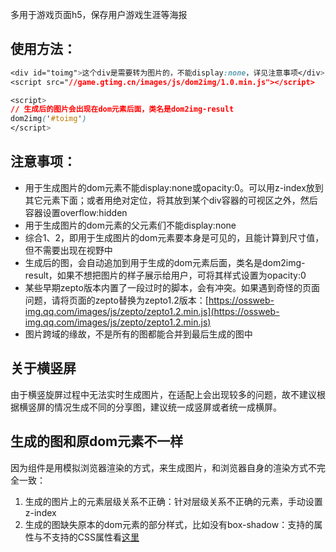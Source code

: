 多用于游戏页面h5，保存用户游戏生涯等海报
## 使用方法：
```css
<div id="toimg">这个div是需要转为图片的，不能display:none，详见注意事项</div>
<script src="//game.gtimg.cn/images/js/dom2img/1.0.min.js"></script>

<script>
// 生成后的图片会出现在dom元素后面，类名是dom2img-result
dom2img('#toimg')
</script>
```
## 注意事项：

- 用于生成图片的dom元素不能display:none或opacity:0。可以用z-index放到其它元素下面；或者用绝对定位，将其放到某个div容器的可视区之外，然后容器设置overflow:hidden
- 用于生成图片的dom元素的父元素们不能display:none
- 综合1、2，即用于生成图片的dom元素要本身是可见的，且能计算到尺寸值，但不需要出现在视野中
- 生成后的图，会自动追加到用于生成的dom元素后面，类名是dom2img-result，如果不想把图片的样子展示给用户，可将其样式设置为opacity:0
- 某些早期zepto版本内置了一段过时的脚本，会有冲突。如果遇到奇怪的页面问题，请将页面的zepto替换为zepto1.2版本：[https://ossweb-img.qq.com/images/js/zepto/zepto1.2.min.js](https://ossweb-img.qq.com/images/js/zepto/zepto1.2.min.js)
- 图片跨域的缘故，不是所有的图都能合并到最后生成的图中
## 关于横竖屏
由于横竖旋屏过程中无法实时生成图片，在适配上会出现较多的问题，故不建议根据横竖屏的情况生成不同的分享图，建议统一成竖屏或者统一成横屏。
## 生成的图和原dom元素不一样
因为组件是用模拟浏览器渲染的方式，来生成图片，和浏览器自身的渲染方式不完全一致：

1. 生成的图片上的元素层级关系不正确：针对层级关系不正确的元素，手动设置z-index
2. 生成的图缺失原本的dom元素的部分样式，比如没有box-shadow：支持的属性与不支持的CSS属性看[这里](http://html2canvas.hertzen.com/features)
